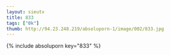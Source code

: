 ```yaml
--- 
layout: sieutv
title: 833
tags: ["0k"]
thumb: http://94.23.248.219/absoluporn-1/image/002/833.jpg
---
```

{% include absoluporn key="833" %} 
